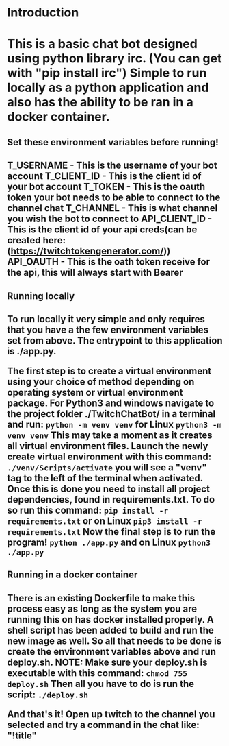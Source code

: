 <h1>Introduction<h1>

This is a basic chat bot designed using python library irc. (You can get with "pip install irc") Simple to run locally as a python application and also has the ability to be ran in a docker container.

<h2>Set these environment variables before running!<h2>

T_USERNAME - This is the username of your bot account
T_CLIENT_ID - This is the client id of your bot account
T_TOKEN - This is the oauth token your bot needs to be able to connect to the channel chat
T_CHANNEL - This is what channel you wish the bot to connect to
API_CLIENT_ID - This is the client id of your api creds(can be created here: (https://twitchtokengenerator.com/))
API_OAUTH - This is the oath token receive for the api, this will always start with Bearer

<h2>Running locally<h2>

To run locally it very simple and only requires that you have a the few environment variables set from above. The entrypoint to this application is ./app.py.

The first step is to create a virtual environment using your choice of method depending on operating system or virtual environment package. For Python3 and windows navigate to the project folder ./TwitchChatBot/ in a terminal and run:  ```python -m venv venv```  for Linux ```python3 -m venv venv```  This may take a moment as it creates all virtual environment files. Launch the newly create virtual environment with this command:  ```./venv/Scripts/activate```  you will see a "venv" tag to the left of the terminal when activated. Once this is done you need to install all project dependencies, found in requirements.txt. To do so run this command:  ```pip install -r requirements.txt```  or on Linux  ```pip3 install -r requirements.txt```  Now the final step is to run the program!  ```python ./app.py```  and on Linux  ```python3 ./app.py```  

<h2>Running in a docker container<h2>

There is an existing Dockerfile to make this process easy as long as the system you are running this on has docker installed properly. A shell script has been added to build and run the new image as well. So all that needs to be done is create the environment variables above and run deploy.sh. NOTE: Make sure your deploy.sh is executable with this command:  ```chmod 755 deploy.sh```  Then all you have to do is run the script:  ```./deploy.sh```

And that's it! Open up twitch to the channel you selected and try a command in the chat like: "!title"

